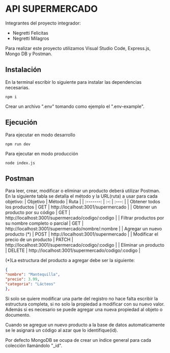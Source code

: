 # API SUPERMERCADO
Integrantes del proyecto integrador: 
- Negretti Felicitas
- Negretti Milagros

Para realizar este proyecto utilizamos Visual Studio Code, Express.js, Mongo DB y Postman.

## Instalación
En la terminal escribir lo siguiente para instalar las dependencias necesarias.
```shell
npm i
```
Crear un archivo ".env" tomando como ejemplo el ".env-example". 

## Ejecución
Para ejecutar en modo desarrollo
```shell
npm run dev
```

Para ejecutar en modo producción
```shell
node index.js
```
## Postman
Para leer, crear, modificar o eliminar un producto deberá utilizar Postman. En la siguiente tabla se detalla el método y la URL(ruta) a usar para cada objetivo: 
| Objetivo | Método | Ruta |
| :-------: | :-: | :---: |
| Obtener todos los productos | GET | http://localhost:3001/supermercado |
| Obtener un producto por su código | GET | http://localhost:3001/supermercado/codigo/:codigo |
| Filtrar productos por su nombre completo o parcial | GET | http://localhost:3001/supermercado/nombre/:nombre |
| Agregar un nuevo producto (*) | POST | http://localhost:3001/supermercado |
| Modificar el precio de un producto | PATCH | http://localhost:3001/supermercado/codigo/:codigo |
| Eliminar un producto | DELETE | http://localhost:3001/supermercado/codigo/:codigo |


(*)La estructura del producto a agregar debe ser la siguiente:
```json
{
"nombre": "Mantequilla",
"precio": 3.99,
"categoria": "Lácteos"
},
```
Si solo se quiere modificar una parte del registro no hace falta escribir la estructura completa, si no solo la propiedad a modificar con su nuevo valor. Además si es necesario se puede agregar una nueva propiedad al objeto o documento.

Cuando se agregue un nuevo producto a la base de datos automaticamente se le asignará un código al azar que lo identifique(id).

Por defecto MongoDB se ocupa de crear un índice general para cada colección llamándolo "_id".


